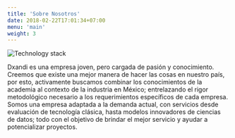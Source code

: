 ```yaml
---
title: 'Sobre Nosotros'
date: 2018-02-22T17:01:34+07:00
menu: 'main'
weight: 3
---
```


![Technology stack](/dxandi/images/DXANDI_IMAGE_1.png)

Dxandi es una empresa joven, pero cargada de pasión y conocimiento. Creemos que existe una mejor manera de hacer las cosas en nuestro país, por esto, activamente buscamos combinar los conocimientos de la academia al contexto de la industria en México; entrelazando el rigor metodológico necesario a los requerimientos específicos de cada empresa. Somos una empresa adaptada a la demanda actual, con servicios desde evaluación de tecnología clásica, hasta modelos innovadores de ciencias de datos; todo con el objetivo de brindar el mejor servicio y ayudar a potencializar proyectos. 